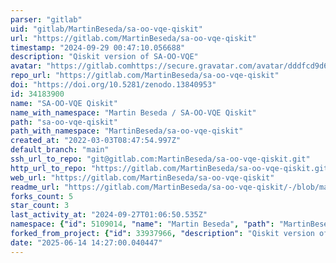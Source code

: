 ```yaml
---
parser: "gitlab"
uid: "gitlab/MartinBeseda/sa-oo-vqe-qiskit"
url: "https://gitlab.com/MartinBeseda/sa-oo-vqe-qiskit"
timestamp: "2024-09-29 00:47:10.056688"
description: "Qiskit version of SA-OO-VQE"
avatar: "https://gitlab.comhttps://secure.gravatar.com/avatar/dddfcd9d6da4991a172294a80822d4c22908efc54159e6862fa1791269c89219?s=80&d=identicon"
repo_url: "https://gitlab.com/MartinBeseda/sa-oo-vqe-qiskit"
doi: "https://doi.org/10.5281/zenodo.13840953"
id: 34183900
name: "SA-OO-VQE Qiskit"
name_with_namespace: "Martin Beseda / SA-OO-VQE Qiskit"
path: "sa-oo-vqe-qiskit"
path_with_namespace: "MartinBeseda/sa-oo-vqe-qiskit"
created_at: "2022-03-03T08:47:54.997Z"
default_branch: "main"
ssh_url_to_repo: "git@gitlab.com:MartinBeseda/sa-oo-vqe-qiskit.git"
http_url_to_repo: "https://gitlab.com/MartinBeseda/sa-oo-vqe-qiskit.git"
web_url: "https://gitlab.com/MartinBeseda/sa-oo-vqe-qiskit"
readme_url: "https://gitlab.com/MartinBeseda/sa-oo-vqe-qiskit/-/blob/main/README.md"
forks_count: 5
star_count: 3
last_activity_at: "2024-09-27T01:06:50.535Z"
namespace: {"id": 5109014, "name": "Martin Beseda", "path": "MartinBeseda", "kind": "user", "full_path": "MartinBeseda", "parent_id": null, "avatar_url": "https://secure.gravatar.com/avatar/dddfcd9d6da4991a172294a80822d4c22908efc54159e6862fa1791269c89219?s=80&d=identicon", "web_url": "https://gitlab.com/MartinBeseda"}
forked_from_project: {"id": 33937966, "description": "Qiskit version of SA-OO-VQE", "name": "SA-OO-VQE Qiskit", "name_with_namespace": "Bruno Senjean / SA-OO-VQE Qiskit", "path": "sa-oo-vqe-qiskit", "path_with_namespace": "bsenjean/sa-oo-vqe-qiskit", "created_at": "2022-02-22T07:37:50.294Z", "default_branch": "main", "tag_list": [], "topics": [], "ssh_url_to_repo": "git@gitlab.com:bsenjean/sa-oo-vqe-qiskit.git", "http_url_to_repo": "https://gitlab.com/bsenjean/sa-oo-vqe-qiskit.git", "web_url": "https://gitlab.com/bsenjean/sa-oo-vqe-qiskit", "readme_url": "https://gitlab.com/bsenjean/sa-oo-vqe-qiskit/-/blob/main/README.md", "forks_count": 1, "avatar_url": null, "star_count": 0, "last_activity_at": "2022-03-02T16:46:50.768Z", "namespace": {"id": 3923042, "name": "Bruno Senjean", "path": "bsenjean", "kind": "user", "full_path": "bsenjean", "parent_id": null, "avatar_url": "/uploads/-/system/user/avatar/3073906/avatar.png", "web_url": "https://gitlab.com/bsenjean"}}
date: "2025-06-14 14:27:00.040447"
---
```

